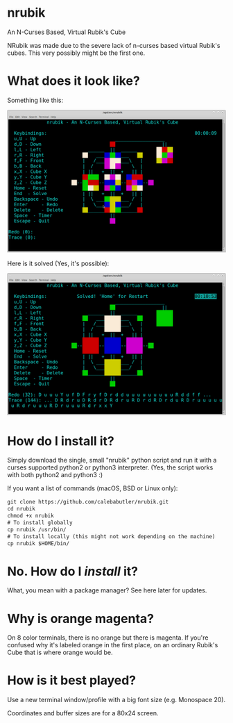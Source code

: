 # nrubik
An N-Curses Based, Virtual Rubik's Cube

NRubik was made due to the severe lack of n-curses based virtual Rubik's cubes. This very possibly might be the first one. 

# What does it look like?

Something like this:

![Screenshot](/nrubik-screenshot.png?raw=true)

Here is it solved (Yes, it's possible):

![Screenshot](/nrubik-screenshot-solved.png?raw=true)

# How do I install it?

Simply download the single, small "nrubik" python script and run it with a curses supported python2 or python3 interpreter. (Yes, the script works with both python2 and python3 :)

If you want a list of commands (macOS, BSD or Linux only):

    git clone https://github.com/calebabutler/nrubik.git
    cd nrubik
    chmod +x nrubik
    # To install globally
    cp nrubik /usr/bin/
    # To install locally (this might not work depending on the machine)
    cp nrubik $HOME/bin/

# No. How do I _install_ it?

What, you mean with a package manager? See here later for updates.

# Why is orange magenta?

On 8 color terminals, there is no orange but there is magenta. If you're confused why it's labeled orange in the first place, on an ordinary Rubik's Cube that is where orange would be.

# How is it best played?

Use a new terminal window/profile with a big font size (e.g. Monospace 20).

Coordinates and buffer sizes are for a 80x24 screen.


